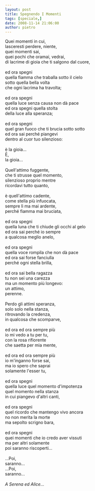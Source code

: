 ```yaml
---
layout: post
title: Spegnendo I Momenti
tags: [speciale,]
date: 2008-11-14 21:06:00
author: pietro
---
```

Quei momenti in cui,<br/>lasceresti perdere, niente,<br/>quei momenti sai,<br/>quei pochi che oramai, vedrai,<br/>di lacrime di gioia che ti salgono dal cuore,<br/><br/>ed ora spegni<br/>quella fiamma che traballa sotto il cielo<br/>sotto quella bella volta<br/>che ogni lacrima ha travolta;<br/><br/>ed ora spegni<br/>quella luce senza causa non dà pace<br/>ed ora spegni quella stolta<br/>della luce alla speranza;<br/><br/>ed ora spegni<br/>quel gran fuoco che ti brucia sotto sotto<br/>ed ora sai perché piangevi<br/>dentro al cuor tuo silenzioso:<br/><br/>è la gioia...<br/>È,<br/>la gioia...<br/><br/>Quell'attimo fuggente,<br/>che ti strusse quel momento,<br/>silenzioso proprio mentre<br/>ricordavi tutto quanto,<br/><br/>è quell'attimo cadente,<br/>come stella più infuocata,<br/>sempre lì ma mai ardente,<br/>perché fiamma mai bruciata,<br/><br/>ed ora spegni<br/>quella luna che ti chiude gli occhi al gelo<br/>ed ora sai perché io sempre<br/>a qualcosa meglio anelo,<br/><br/>ed ora spegni<br/>quella voce rompila che non dà pace<br/>ed ora sai forse fanciulla<br/>perché ogni stella brilla,<br/><br/>ed ora sai bella ragazza<br/>tu non sei una carezza<br/>ma un momento più longevo:<br/>un attimo,<br/>perenne.<br/><br/>Perdo gli attimi speranza,<br/>solo solo nella stanza,<br/>ritrovando la credenza,<br/>in qualcosa che scomparve,<br/><br/>ed ora ed ora sempre più<br/>io mi vedo a tu per tu,<br/>con la rosa rifiorente<br/>che saetta per mia mente,<br/><br/>ed ora ed ora sempre più<br/>io m'inganno forse sai,<br/>ma io spero che saprai<br/>solamente l'esser tu,<br/><br/>ed ora spegni<br/>quella luce quel momento d'impotenza<br/>quel momento nella stanza<br/>in cui piangevo d'altri canti,<br/><br/>ed ora spegni<br/>quel ricordo che mantengo vivo ancora<br/>no non merita la morte<br/>ma sepolto scrigno bara,<br/><br/>ed ora spegni<br/>quei momenti che io credo aver vissuti<br/>ma per altri solamente<br/>poi saranno riscoperti...<br/><br/>...Poi,<br/>saranno...<br/>...Poi,<br/>saranno...<br/><br/><span style="font-style: italic">A Serena ed Alice...</span>
